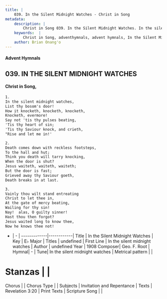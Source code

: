 ```yaml
---
title: |
    039. In the Silent Midnight Watches - Christ in Song
metadata:
    description: |
        Christ in Song 039. In the Silent Midnight Watches. In the silent midnight watches, List thy bosom's door! How it knocketh, knocketh, knocketh, Knocketh, evermore! Say not 'tis thy pulses beating, 'Tis thy heart of sin; 'Tis thy Saviour knock, and crieth, "Rise and let me in!'
    keywords:  |
        Christ in Song, adventhymnals, advent hymnals, In the Silent Midnight Watches, In the silent midnight watches. 
    author: Brian Onang'o
---
```


#### Advent Hymnals
## 039. IN THE SILENT MIDNIGHT WATCHES
####  Christ in Song,

```txt
1.
In the silent midnight watches,
List thy bosom's door!
How it knocketh, knocketh, knocketh,
Knocketh, evermore!
Say not 'tis thy pulses beating,
'Tis thy heart of sin;
'Tis thy Saviour knock, and crieth,
"Rise and let me in!'

2.
Death comes down with reckless footsteps,
To the hall and hut;
Think you death will tarry knocking,
When the door is shut?
Jesus waiteth, waiteth, waiteth;
But the door is fast;
Grieved away thy Saviour goeth,
Death breaks in at last.

3.
Vainly thou wilt stand entreating 
Christ to let thee in,
At the gate of mercy beating,
Wailing for thy sin!
Nay!  alas, O guilty sinner! 
Hast thou then forgot?
Jesus waited long to know thee,
Now he knows thee not!


```

- |   -  |
-------------|------------|
Title | In the Silent Midnight Watches |
Key | E♭ Major |
Titles | undefined |
First Line | In the silent midnight watches |
Author | undefined
Year | 1908
Composer| Geo. F. Root |
Hymnal|  - |
Tune| In the silent midnight watches |
Metrical pattern | |
# Stanzas |  |
Chorus |  |
Chorus Type |  |
Subjects | Invitation and Repentance |
Texts | Revelation 3:20 |
Print Texts | 
Scripture Song |  |
    

